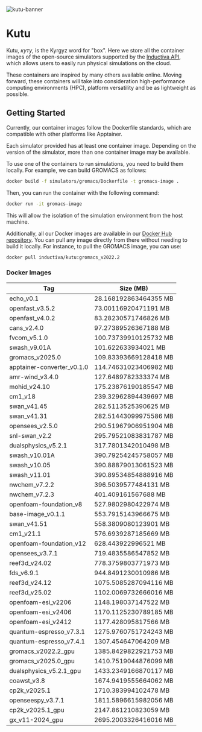 
![kutu-banner](https://github.com/inductiva/kutu/assets/7538022/847e6ba9-e420-45d7-b98e-d21192fbdafe)

# Kutu

Kutu, _куту_, is the Kyrgyz word for "box". Here we store all the container
images of the open-source simulators supported by the 
[Inductiva API](https://github.com/inductiva/inductiva/tree/main),
which allows users to easily run physical simulations on the cloud.

These containers are inspired by many others available online. Moving forward, these
containers will take into consideration high-performance computing environments (HPC),
platform versatility and be as lightweight as possible.

## Getting Started

Currently, our container images follow the Dockerfile standards, which are compatible
with other platforms like Apptainer.

Each simulator provided has at least one container image. Depending on the version
of the simulator, more than one container image may be available.

To use one of the containers to run simulations, you need to build them locally.
For example, we can build GROMACS as follows:

```bash
docker build -f simulators/gromacs/Dockerfile -t gromacs-image .
```

Then, you can run the container with the following command:

```bash
docker run -it gromacs-image
```

This will allow the isolation of the simulation environment from the host machine.

Additionally, all our Docker images are available in our
[Docker Hub repository](https://hub.docker.com/r/inductiva/kutu). You can pull
any image directly from there without needing to build it locally. For instance,
to pull the GROMACS image, you can use:

```bash
docker pull inductiva/kutu:gromacs_v2022.2
```

### Docker Images

<!-- DOCKER-TAGS-TABLE -->
| Tag | Size (MB) |
|---|---|
| echo_v0.1 | 28.168192863464355 MB |
| openfast_v3.5.2 | 73.00116920471191 MB |
| openfast_v4.0.2 | 83.28230571746826 MB |
| cans_v2.4.0 | 97.27389526367188 MB |
| fvcom_v5.1.0 | 100.73739910125732 MB |
| swash_v9.01A | 101.622633934021 MB |
| gromacs_v2025.0 | 109.83393669128418 MB |
| apptainer-converter_v0.1.0 | 114.74631023406982 MB |
| amr-wind_v3.4.0 | 127.6489782333374 MB |
| mohid_v24.10 | 175.23876190185547 MB |
| cm1_v18 | 239.32962894439697 MB |
| swan_v41.45 | 282.5113525390625 MB |
| swan_v41.31 | 282.51443099975586 MB |
| opensees_v2.5.0 | 290.51967906951904 MB |
| snl-swan_v2.2 | 295.79521083831787 MB |
| dualsphysics_v5.2.1 | 317.7801342010498 MB |
| swash_v10.01A | 390.79254245758057 MB |
| swash_v10.05 | 390.88879013061523 MB |
| swash_v11.01 | 390.89534854888916 MB |
| nwchem_v7.2.2 | 396.5039577484131 MB |
| nwchem_v7.2.3 | 401.409161567688 MB |
| openfoam-foundation_v8 | 527.9802980422974 MB |
| base-image_v0.1.1 | 553.7915143966675 MB |
| swan_v41.51 | 558.3809080123901 MB |
| cm1_v21.1 | 576.6939287185669 MB |
| openfoam-foundation_v12 | 628.443922996521 MB |
| opensees_v3.7.1 | 719.4835586547852 MB |
| reef3d_v24.02 | 778.3759803771973 MB |
| fds_v6.9.1 | 944.8491230010986 MB |
| reef3d_v24.12 | 1075.5085287094116 MB |
| reef3d_v25.02 | 1102.0069732666016 MB |
| openfoam-esi_v2206 | 1148.198037147522 MB |
| openfoam-esi_v2406 | 1170.1125230789185 MB |
| openfoam-esi_v2412 | 1177.428095817566 MB |
| quantum-espresso_v7.3.1 | 1275.9760751724243 MB |
| quantum-espresso_v7.4.1 | 1307.454647064209 MB |
| gromacs_v2022.2_gpu | 1385.8429822921753 MB |
| gromacs_v2025.0_gpu | 1410.7519044876099 MB |
| dualsphysics_v5.2.1_gpu | 1433.2349166870117 MB |
| coawst_v3.8 | 1674.9419555664062 MB |
| cp2k_v2025.1 | 1710.383994102478 MB |
| openseespy_v3.7.1 | 1811.5896615982056 MB |
| cp2k_v2025.1_gpu | 2147.861210823059 MB |
| gx_v11-2024_gpu | 2695.2003326416016 MB |
<!-- END-DOCKER-TAGS-TABLE -->
